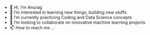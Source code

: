 - 👋 Hi, I’m Anurag
- 👀 I’m interested in learning new things, building new stuffs
- 🌱 I’m currently practicing Coding and Data Science concepts
- 💞️ I’m looking to collaborate on innovative machine learning projects
- 📫 How to reach me ...

<!---
crazzzyann/crazzzyann is a ✨ special ✨ repository because its `README.md` (this file) appears on your GitHub profile.
You can click the Preview link to take a look at your changes.
--->

